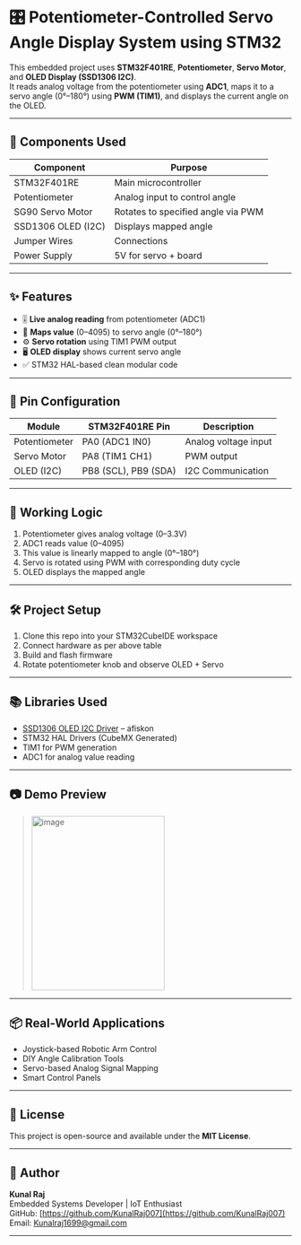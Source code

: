 # 🎛️ Potentiometer-Controlled Servo Angle Display System using STM32

This embedded project uses **STM32F401RE**, **Potentiometer**, **Servo Motor**, and **OLED Display (SSD1306 I2C)**.  
It reads analog voltage from the potentiometer using **ADC1**, maps it to a servo angle (0°–180°) using **PWM (TIM1)**, and displays the current angle on the OLED.

---

## 🔧 Components Used

| Component           | Purpose                                      |
|---------------------|---------------------------------------------|
| STM32F401RE         | Main microcontroller                        |
| Potentiometer       | Analog input to control angle               |
| SG90 Servo Motor    | Rotates to specified angle via PWM         |
| SSD1306 OLED (I2C)  | Displays mapped angle                      |
| Jumper Wires        | Connections                                 |
| Power Supply        | 5V for servo + board                        |

---

## ✨ Features

- 🎚️ **Live analog reading** from potentiometer (ADC1)
- 📐 **Maps value** (0–4095) to servo angle (0°–180°)
- ⚙️ **Servo rotation** using TIM1 PWM output
- 🖥️ **OLED display** shows current servo angle
- ✅ STM32 HAL-based clean modular code

---

## 📐 Pin Configuration

| Module        | STM32F401RE Pin | Description              |
|---------------|------------------|--------------------------|
| Potentiometer | PA0 (ADC1 IN0)   | Analog voltage input     |
| Servo Motor   | PA8 (TIM1 CH1)   | PWM output               |
| OLED (I2C)    | PB8 (SCL), PB9 (SDA) | I2C Communication    |

---

## 🧪 Working Logic

1. Potentiometer gives analog voltage (0–3.3V)
2. ADC1 reads value (0–4095)
3. This value is linearly mapped to angle (0°–180°)
4. Servo is rotated using PWM with corresponding duty cycle
5. OLED displays the mapped angle

---

## 🛠️ Project Setup

1. Clone this repo into your STM32CubeIDE workspace  
2. Connect hardware as per above table  
3. Build and flash firmware  
4. Rotate potentiometer knob and observe OLED + Servo  

---

## 📚 Libraries Used

- [SSD1306 OLED I2C Driver](https://github.com/afiskon/stm32-ssd1306) – afiskon  
- STM32 HAL Drivers (CubeMX Generated)  
- TIM1 for PWM generation  
- ADC1 for analog value reading  

---

## 📷 Demo Preview

><img width="237" height="311" alt="image" src="https://github.com/user-attachments/assets/df137be8-30a1-4c12-9e31-b04e14e5d58e" />


---

## 📦 Real-World Applications

- Joystick-based Robotic Arm Control  
- DIY Angle Calibration Tools  
- Servo-based Analog Signal Mapping  
- Smart Control Panels  

---

## 📜 License

This project is open-source and available under the **MIT License**.

---

## 👤 Author

**Kunal Raj**  
Embedded Systems Developer | IoT Enthusiast  
GitHub: [https://github.com/KunalRaj007](https://github.com/KunalRaj007)  
Email: Kunalraj1699@gmail.com

---

